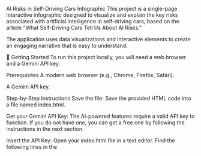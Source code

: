 AI Risks in Self-Driving Cars Infographic
This project is a single-page interactive infographic designed to visualize and explain the key risks associated with artificial intelligence in self-driving cars, based on the article "What Self-Driving Cars Tell Us About AI Risks."

The application uses data visualizations and interactive elements to create an engaging narrative that is easy to understand.

🚀 Getting Started
To run this project locally, you will need a web browser and a Gemini API key.

Prerequisites
A modern web browser (e.g., Chrome, Firefox, Safari).

A Gemini API key.

Step-by-Step Instructions
Save the file: Save the provided HTML code into a file named index.html.

Get your Gemini API Key: The AI-powered features require a valid API key to function. If you do not have one, you can get a free one by following the instructions in the next section.

Insert the API Key: Open your index.html file in a text editor. Find the following lines in the <script> section and replace "" with your actual API key.

const apiKey = ""; // <-- Paste your API key here

You will need to do this in both the generateScenarioBtn.addEventListener and synthesizeSpeech functions.

Open in Browser: Open the index.html file in your web browser. The infographic will load, and the interactive features will be ready to use.

🔑 How to Get a Gemini API Key
Navigate to the Google AI Studio website.

Sign in with your Google account.

On the left-hand panel, click "Get API key."

Follow the prompts to create a new API key.

Copy the key and save it securely. This is the only time the full key will be displayed.

🛠️ Technical Stack
HTML: For the document structure.

Tailwind CSS: A utility-first CSS framework for styling and responsive design.

Chart.js: A JavaScript library for creating interactive charts and graphs.

Gemini API: Used for the scenario generation and text-to-speech features.

📄 Credits
The content and data presented in this infographic are based on the article "What Self-Driving Cars Tell Us About AI Ri
